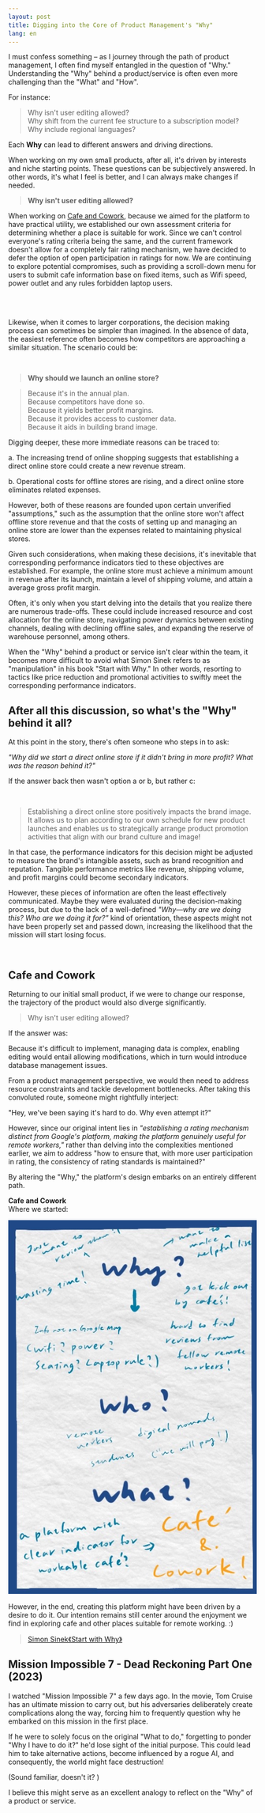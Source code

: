 ```yaml
---
layout: post
title: Digging into the Core of Product Management's "Why"
lang: en
---
```


I must confess something – as I journey through the path of product management, I often find myself entangled in the question of "Why." Understanding the "Why" behind a product/service is often even more challenging than the "What" and "How".

For instance:

>Why isn't user editing allowed?<br/>
Why shift from the current fee structure to a subscription model?<br/>
Why include regional languages?<br/>

Each **Why** can lead to different answers and driving directions.

When working on my own small products, after all, it's driven by interests and niche starting points. These questions can be subjectively answered. In other words, it's what I feel is better, and I can always make changes if needed.


>**Why isn't user editing allowed?**<br/>

When working on [Cafe and Cowork](https://cafeandcowork.com/), because we aimed for the platform to have practical utility, we established our own assessment criteria for determining whether a place is suitable for work. Since we can't control everyone's rating criteria being the same, and the current framework doesn't allow for a completely fair rating mechanism, we have decided to defer the option of open participation in ratings for now. We are continuing to explore potential compromises, such as providing a scroll-down menu for users to submit cafe information base on fixed items, such as Wifi speed, power outlet and any rules forbidden laptop users.

<br/>
<br/>

Likewise, when it comes to larger corporations, the decision making process can sometimes be simpler than imagined. In the absence of data, the easiest reference often becomes how competitors are approaching a similar situation. The scenario could be:

<br/>

> **Why should we launch an online store?**

> Because it's in the annual plan.<br/>
Because competitors have done so.<br/>
Because it yields better profit margins.<br/>
Because it provides access to customer data.<br/>
Because it aids in building brand image.<br/>


Digging deeper, these more immediate reasons can be traced to:

a. The increasing trend of online shopping suggests that establishing a direct online store could create a new revenue stream.

b. Operational costs for offline stores are rising, and a direct online store eliminates related expenses.

However, both of these reasons are founded upon certain unverified "assumptions," such as the assumption that the online store won't affect offline store revenue and that the costs of setting up and managing an online store are lower than the expenses related to maintaining physical stores.

Given such considerations, when making these decisions, it's inevitable that corresponding performance indicators tied to these objectives are established. For example, the online store must achieve a minimum amount in revenue after its launch, maintain a level of shipping volume, and attain a average gross profit margin.

Often, it's only when you start delving into the details that you realize there are numerous trade-offs. These could include increased resource and cost allocation for the online store, navigating power dynamics between existing channels, dealing with declining offline sales, and expanding the reserve of warehouse personnel, among others.

When the "Why" behind a product or service isn't clear within the team, it becomes more difficult to avoid what Simon Sinek refers to as "manipulation" in his book "Start with Why." In other words, resorting to tactics like price reduction and promotional activities to swiftly meet the corresponding performance indicators.



## After all this discussion, so what's the "Why" behind it all?


At this point in the story, there's often someone who steps in to ask: <br/>

*"Why did we start a direct online store if it didn't bring in more profit? What was the reason behind it?"*

If the answer back then wasn't option a or b, but rather c:

<br/>

> Establishing a direct online store positively impacts the brand image. It allows us to plan according to our own schedule for new product launches and enables us to strategically arrange product promotion activities that align with our brand culture and image!

In that case, the performance indicators for this decision might be adjusted to measure the brand's intangible assets, such as brand recognition and reputation. Tangible performance metrics like revenue, shipping volume, and profit margins could become secondary indicators.

However, these pieces of information are often the least effectively communicated. Maybe they were evaluated during the decision-making process, but due to the lack of a well-defined *"Why—why are we doing this? Who are we doing it for?"* kind of orientation, these aspects might not have been properly set and passed down, increasing the likelihood that the mission will start losing focus.

<br/>

## Cafe and Cowork

Returning to our initial small product, if we were to change our response, the trajectory of the product would also diverge significantly.

>Why isn't user editing allowed?<br/>

If the answer was: 

Because it's difficult to implement, managing data is complex, enabling editing would entail allowing modifications, which in turn would introduce database management issues.


From a product management perspective, we would then need to address resource constraints and tackle development bottlenecks. After taking this convoluted route, someone might rightfully interject:

"Hey, we've been saying it's hard to do. Why even attempt it?"

However, since our original intent lies in *"establishing a rating mechanism distinct from Google's platform, making the platform genuinely useful for remote workers,"* rather than delving into the complexities mentioned earlier, we aim to address "how to ensure that, with more user participation in rating, the consistency of rating standards is maintained?"

By altering the "Why," the platform's design embarks on an entirely different path.


**Cafe and Cowork**<br/>
Where we started:<br/>

![](/assets/img/pm/cafeandcowork.JPG)<br/>


However, in the end, creating this platform might have been driven by a desire to do it. Our intention remains still center around the enjoyment we find in exploring cafe and other places suitable for remote working. :)


> [Simon Sinek《Start with Why》](https://simonsinek.com/books/start-with-why/)



## Mission Impossible 7 - Dead Reckoning Part One (2023)


I watched "Mission Impossible 7" a few days ago. In the movie, Tom Cruise has an ultimate mission to carry out, but his adversaries deliberately create complications along the way, forcing him to frequently question why he embarked on this mission in the first place.

If he were to solely focus on the original "What to do," forgetting to ponder "Why I have to do it?" he'd lose sight of the initial purpose. This could lead him to take alternative actions, become influenced by a rogue AI, and consequently, the world might face destruction!

(Sound familiar, doesn't it? )

I believe this might serve as an excellent analogy to reflect on the "Why" of a product or service.


